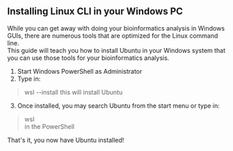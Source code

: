 ## Installing Linux CLI in your Windows PC

While you can get away with doing your bioinformatics analysis in Windows GUIs, there are numerous tools that are optimized for the Linux command line.  
This guide will teach you how to install Ubuntu in your Windows system that you can use those tools for your bioinformatics analysis.  


1. Start Windows PowerShell as Administrator
2. Type in:
> wsl --install
this will install Ubuntu  
3. Once installed, you may search Ubuntu from the start menu or type in:  
> wsl  
in the PowerShell
	
That's it, you now have Ubuntu installed!
